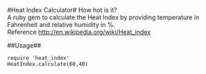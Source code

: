 #Heat Index Calculator#
How hot is it?  
A ruby gem to calculate the Heat Index by providing temperature in Fahrenheit and relative humidity in %.  
Reference http://en.wikipedia.org/wiki/Heat_index

##Usage##

```
require 'heat_index'
HeatIndex.calculate(60,40)
```

